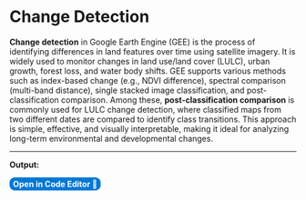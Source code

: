 # Change Detection
**Change detection** in Google Earth Engine (GEE) is the process of identifying differences in land features over time using satellite imagery. It is widely used to monitor changes in land use/land cover (LULC), urban growth, forest loss, and water body shifts. GEE supports various methods such as index-based change (e.g., NDVI difference), spectral comparison (multi-band distance), single stacked image classification, and post-classification comparison. Among these, **post-classification comparison** is commonly used for LULC change detection, where classified maps from two different dates are compared to identify class transitions. This approach is simple, effective, and visually interpretable, making it ideal for analyzing long-term environmental and developmental changes.





---
**Output:**

<a href="https://code.earthengine.google.com/59a4afa21c0ec593411278e96057edf6?noload=true" target="_blank" style="display: inline-block; padding: 3px 6px; background-color: #0078d4; color: white; text-decoration: none; border-radius: 9px; font-weight: bold;">
  Open in Code Editor 🔗
</a>